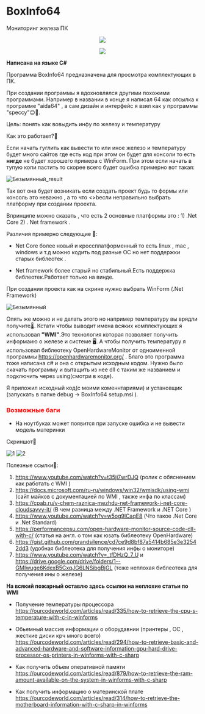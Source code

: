 # BoxInfo64
Мониторинг железа ПК
<p align = "center">
  <img src = "https://user-images.githubusercontent.com/51737588/190921645-40004822-dc70-4a1f-966b-dc4b328c7870.png">
</p>

<p align = "center">
<img src = "https://img.shields.io/badge/%D0%9E%D0%A1%3A-Windows%207--10-blue">
</p>



<b>Написана на языке C#</b>

Программа BoxInfo64 предназначена для просмотра комплектующих в ПК. 

При создании программы я вдохновлялся другими похожими программами. Например в названии в конце я написал 64 как отсылка к программе "aida64" , а сам дизайн и интерфейс я взял как у программы "speccy"😉🎨.

Цель: понять как вовыдить инфу по железу и температуру

Как это работает?🧐

Если начать гуглить как вывести то или иное железо и температуру будет много сайтов где есть код при этом он будет для консоли то есть <b>нигде</b> не будет хорошего примера с WinForm. При этом если начать в тупую копи пастить то скорее всего будет ошибка примерно вот такая:


![Безымянный_result](https://user-images.githubusercontent.com/51737588/187036901-92fbeb2b-eba4-44f5-978b-f85b2fb3a83a.jpg)

Так вот она будет возникать если создать проект будь то формы или консоль это неважно , а то что <>bесли неправильно выбрать платформу при создании проекта</b>.

Впринципе можно сказать , что есть 2 основные платформы это : 1) .Net Core 2) . Net framework .

Различия примерно следующие 👀: 

- Net Core более новый и кроссплатформенный то есть linux , mac , windows и т.д можно кодить под разные ОС но нет поддержки старых библеотек .

- Net framework более старый но стабильный.Есть поддержка библеотек.Работает только на винде.

При создании проекта как на скрине нужно выбрать WinForm (.Net Framework)

![Безымянный](https://user-images.githubusercontent.com/51737588/187037592-17a0d34f-3d82-4bd3-b82e-a7a70ffd4337.jpg)

Опять же можно и не делать этого но например температуру вы врядли получите🌡️. Кстати чтобы выводит имена всяких комплектующих я использовал <b>"WMI"</b>.Это технология которая позволяет получить информаию о железе и системе 🖥️. А чтобы получить температуру я использовал библеотеку OpenHardwareMonitor от одноименной программы https://openhardwaremonitor.org/ . Благо это программа тоже написана c# и она с открытым исходным кодом. Нужно было скачать программу и вытащить из нее dll с таким же названием и подключить через using(смотри в коде).

Я приложил исходный код(с моими коменнтариями) и установщик (запускать в папке debug -> BoxInfo64 setup.msi ).

<h3 style = "color:red;">Возможные баги</h3>

- На ноутбуках может появится при запуске ошибка и не вывести модель материнки



Скриншот🤠

![1](https://user-images.githubusercontent.com/51737588/191033676-2a20785e-36ae-4284-86f1-e80608e7fe9f.jpg)
![2](https://user-images.githubusercontent.com/51737588/191033680-d16d4e56-389b-40e8-bf31-40b5464e8bbb.jpg)

Полезные ссылки🔗:

1) https://www.youtube.com/watch?v=t35ji7wrDJQ (ролик с обяснением как работать с WMI )
2) https://docs.microsoft.com/ru-ru/windows/win32/wmisdk/using-wmi (сайт майков с документацией по WMI , также инфа по классам)
3) https://cpab.ru/v-chem-raznica-mezhdu-net-framework-i-net-core-cloudsavvy-it/ (В чем разница между .NET Framework и .NET Core )
4) https://www.youtube.com/watch?v=w5og9lCaqE8 (Что такое .Net Core и .Net Standard)
5) https://performancepsu.com/open-hardware-monitor-source-code-dll-with-c/ (статья на англ. о том как юзать библеотеку OpenHardware)
6) https://gist.github.com/grandsilence/cd7ce9d8bf87a5414b685e3e32542dd3 (удобная библеотека для получения инфы о мониторе)
7) https://www.youtube.com/watch?v=_tfDHzQ_7_U и  https://drive.google.com/drive/folders/1--GMIwuge6KdexB5CxqJG6LNSibgBjGL (тоже неплохая библеотека для получения ины о железе)

<b>На всякий пожарный оставлю здесь ссылки на неплохие статьи по WMI</b>

- Получение температуры процессора https://ourcodeworld.com/articles/read/335/how-to-retrieve-the-cpu-s-temperature-with-c-in-winforms

- Обьемный массив информации о оборудавнии (принтеры , ОС , жесткие диски крч много всего) https://ourcodeworld.com/articles/read/294/how-to-retrieve-basic-and-advanced-hardware-and-software-information-gpu-hard-drive-processor-os-printers-in-winforms-with-c-sharp

- Как получить объем оперативной памяти https://ourcodeworld.com/articles/read/879/how-to-retrieve-the-ram-amount-available-on-the-system-in-winforms-with-c-sharp

- Как получить информацию о материнской плате https://ourcodeworld.com/articles/read/314/how-to-retrieve-the-motherboard-information-with-c-sharp-in-winforms
